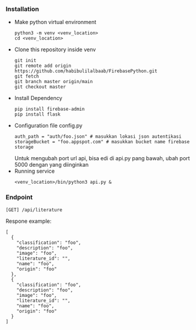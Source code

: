 ### Installation
* Make python virtual environment
    ```
    python3 -m venv <venv_location>
    cd <venv_location>
    ```
* Clone this repository inside venv
    ```
    git init
    git remote add origin https://github.com/habibulilalbaab/FirebasePython.git
    git fetch
    git branch master origin/main
    git checkout master
    ```
* Install Dependency
    ```
    pip install firebase-admin
    pip install flask
    ```
* Configuration file config.py
    ```
    auth_path = "auth/foo.json" # masukkan lokasi json autentikasi
    storageBucket = "foo.appspot.com" # masukkan bucket name firebase storage
    ```
    Untuk mengubah port url api, bisa edi di api.py pang bawah, ubah port 5000 dengan yang diinginkan
* Running service
    ```
    <venv_location>/bin/python3 api.py &
    ```
### Endpoint
```
[GET] /api/literature
```
Respone example:
```
[
  {
    "classification": "foo",
    "description": "foo",
    "image": "foo",
    "literature_id": "",
    "name": "foo",
    "origin": "foo"
  },
  {
    "classification": "foo",
    "description": "foo",
    "image": "foo",
    "literature_id": "",
    "name": "foo",
    "origin": "foo"
  }
]
```
